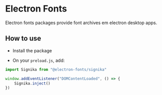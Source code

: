 # Electron Fonts

Electron fonts packages provide font archives em electron desktop apps.

## How to use

* Install the package

* On your `preload.js`, add:

```ts
import Signika from "@electron-fonts/signika"

window.addEventListener("DOMContentLoaded", () => {
    Signika.inject()
})
```